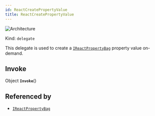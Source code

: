 ```yaml
---
id: ReactCreatePropertyValue
title: ReactCreatePropertyValue
---
```


![Architecture](https://img.shields.io/badge/architecture-new_&_old-green)

Kind: `delegate`

This delegate is used to create a [`IReactPropertyBag`](IReactPropertyBag) property value on-demand.

## Invoke
Object **`Invoke`**()

## Referenced by
- [`IReactPropertyBag`](IReactPropertyBag)
